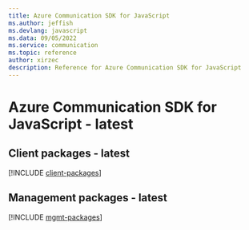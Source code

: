 ```yaml
---
title: Azure Communication SDK for JavaScript
ms.author: jeffish
ms.devlang: javascript
ms.data: 09/05/2022
ms.service: communication
ms.topic: reference
author: xirzec
description: Reference for Azure Communication SDK for JavaScript
---
```

# Azure Communication SDK for JavaScript - latest

## Client packages - latest
[!INCLUDE [client-packages](communication-client-index.md)]
## Management packages - latest
[!INCLUDE [mgmt-packages](communication-mgmt-index.md)]